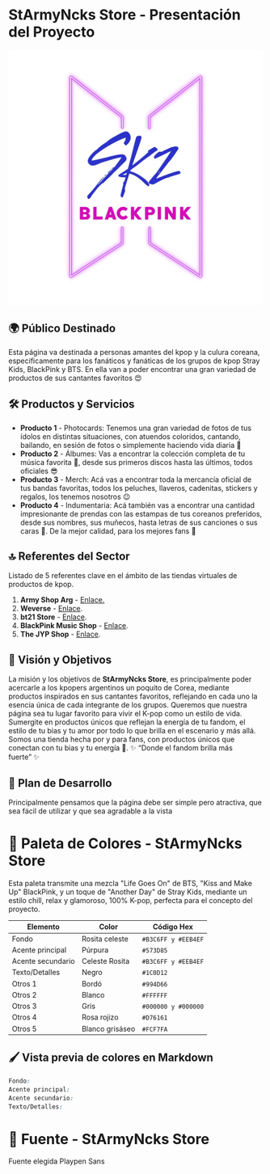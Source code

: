 # StArmyNcks Store - Presentación del Proyecto

![LogoStArmyNcksStore](https://github.com/SCC020706/DPFS_Camargo_Arroyo/blob/main/logo.jpeg?raw=true)

## 🌍 Público Destinado
Esta página va destinada a personas amantes del kpop y la culura coreana, especificamente para los fanáticos y fanáticas de los grupos de kpop Stray Kids, BlackPink y BTS. En ella van a poder encontrar una gran variedad de productos de sus cantantes favoritos 😍

## 🛠️ Productos y Servicios

- **Producto 1** - Photocards: Tenemos una gran variedad de fotos de tus ídolos en distintas situaciones, con atuendos coloridos, cantando, bailando, en sesión de fotos o simplemente haciendo vida diaria 🤩
- **Producto 2** - Álbumes: Vas a encontrar la colección completa de tu música favorita 🎵, desde sus primeros discos hasta las últimos, todos oficiales 😎
- **Producto 3** - Merch: Acá vas a encontrar toda la mercancía oficial de tus bandas favoritas, todos los peluches, llaveros, cadenitas, stickers y regalos, los tenemos nosotros 😉
- **Producto 4** - Indumentaria: Acá también vas a encontrar una cantidad impresionante de prendas con las estampas de tus coreanos preferidos, desde sus nombres, sus muñecos, hasta letras de sus canciones o sus caras 🤭. De la mejor calidad, para los mejores fans 🤗

## 🔝 Referentes del Sector
Listado de 5 referentes clave en el ámbito de las tiendas virtuales de productos de kpop.

1. **Army Shop Arg** - [Enlace.](https://armyshoparg.mitiendanube.com/)
2. **Weverse** - [Enlace](https://shop.weverse.io/en/shop/USD/artists/2/categories/175).
3. **bt21 Store** - [Enlace](https://bt21store.com/tienda/).
4. **BlackPink Music Shop** - [Enlace](https://shop.blackpinkmusic.com/).
5. **The JYP Shop** - [Enlace](https://en.thejypshop.com/category/merch/35/).

## 🎯 Visión y Objetivos
La misión y los objetivos de **StArmyNcks Store**, es principalmente poder acercarle a los kpopers argentinos un poquito de Corea, mediante productos inspirados en sus cantantes favoritos, reflejando en cada uno la esencia única de cada integrante de los grupos. 
Queremos que nuestra página sea tu lugar favorito para vivir el K-pop como un estilo de vida.
Sumergite en productos únicos que reflejan la energía de tu fandom, el estilo de tu bias y tu amor por todo lo que brilla en el escenario y más allá.
Somos una tienda hecha por y para fans, con productos únicos que conectan con tu bias y tu energía 💫.
✨ “Donde el fandom brilla más fuerte” ✨

## 🚀 Plan de Desarrollo
Principalmente pensamos que la página debe ser simple pero atractiva, que sea fácil de utilizar y que sea agradable a la vista

# 🎨 Paleta de Colores - StArmyNcks Store 

Esta paleta transmite una mezcla "Life Goes On" de BTS, "Kiss and Make Up" BlackPink, y un toque de "Another Day" de Stray Kids, mediante un estilo chill, relax y glamoroso, 100% K-pop, perfecta para el concepto del proyecto.

| Elemento           | Color           | Código Hex         |
|--------------------|-----------------|--------------------|
| Fondo              | Rosita celeste  | `#B3C6FF y #EEB4EF`|
| Acente principal   | Púrpura         | `#573D85`          |
| Acente secundario  | Celeste Rosita  | `#B3C6FF y #EEB4EF`|
| Texto/Detalles     | Negro           | `#1C0D12`          |
| Otros 1            | Bordó           | `#994D66`          |
| Otros 2            | Blanco          | `#FFFFFF`          |
| Otros 3            | Gris            | `#000000 y #000000`|
| Otros 4            | Rosa rojizo     | `#D76161`          |
| Otros 5            | Blanco grisáseo | `#FCF7FA`          |

## 🖌️ Vista previa de colores en Markdown

```css
Fondo: 
Acente principal: 
Acente secundario: 
Texto/Detalles: 
```

# 🎨 Fuente - StArmyNcks Store

Fuente elegida Playpen Sans
